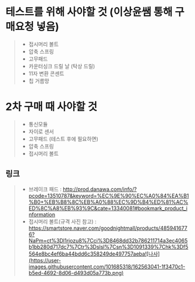 테스트를 위해 사야할 것 (이상윤쌤 통해 구매요청 넣음)
=============
> + 접시머리 볼트
> + 압축 스프링
> + 고무패드
> + 카운터싱크 드릴 날 (탁상 드릴)
> + 11자 변환 콘센트
> + 칩 거름망

2차 구매 때 사야할 것
=============
> + 통신모듈
> + 자이로 센서
> + 고무패드 (테스트 후에 필요하면)
> + 압축 스프링
> + 접시머리 볼트

링크
-----
> + 브레이크 패드 : http://prod.danawa.com/info/?pcode=13510787&keyword=%EC%9E%90%EC%A0%84%EA%B1%B0+%EB%B8%8C%EB%A0%88%EC%9D%B4%ED%81%AC%ED%8C%A8%EB%93%9C&cate=13340081#bookmark_product_information
> + 접시머리 볼트(규격 사진 참고) : https://smartstore.naver.com/goodnightmall/products/4859416776?NaPm=ct%3Dl1rjozu8%7Cci%3D8468dd32b786211714a3ec4065b1bb280d717dc7%7Ctr%3Dslsl%7Csn%3D1091339%7Chk%3Df5564e8bc4ef6ba44bdd6c358249de497757aeba![나사](https://user-images.githubusercontent.com/101685318/162563041-1f3470c1-b5ed-4692-8d06-d493d05a773b.png)
